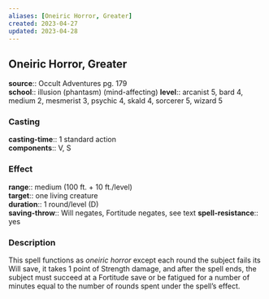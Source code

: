 ```yaml
---
aliases: [Oneiric Horror, Greater]
created: 2023-04-27
updated: 2023-04-28
---
```


## Oneiric Horror, Greater

**source**:: Occult Adventures pg. 179  
**school**:: illusion (phantasm) (mind-affecting)
**level**:: arcanist 5, bard 4, medium 2, mesmerist 3, psychic 4, skald 4, sorcerer 5, wizard 5

### Casting

**casting-time**:: 1 standard action  
**components**:: V, S

### Effect

**range**:: medium (100 ft. + 10 ft./level)  
**target**:: one living creature  
**duration**:: 1 round/level (D)  
**saving-throw**:: Will negates, Fortitude negates, see text
**spell-resistance**:: yes

### Description

This spell functions as *oneiric horror* except each round the subject fails its Will save, it takes 1 point of Strength damage, and after the spell ends, the subject must succeed at a Fortitude save or be fatigued for a number of minutes equal to the number of rounds spent under the spell’s effect.
